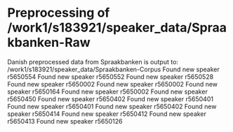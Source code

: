 # Preprocessing of /work1/s183921/speaker_data/Spraakbanken-Raw
Danish preprocessed data from Spraakbanken is output to: /work1/s183921/speaker_data/Spraakbanken-Corpus
Found new speaker r5650554
Found new speaker r5650552
Found new speaker r5650528
Found new speaker r5650002
Found new speaker r5650002
Found new speaker r5650164
Found new speaker r5650002
Found new speaker r5650450
Found new speaker r5650402
Found new speaker r5650401
Found new speaker r5650401
Found new speaker r5650402
Found new speaker r5650414
Found new speaker r5650412
Found new speaker r5650413
Found new speaker r5650126
